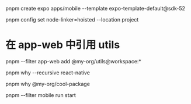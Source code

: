 pnpm create expo apps/mobile --template expo-template-default@sdk-52

pnpm config set node-linker=hoisted --location project

# 在 app-web 中引用 utils

pnpm --filter app-web add @my-org/utils@workspace:\*

pnpm why --recursive react-native

pnpm why @my-org/cool-package

pnpm --filter mobile run start
